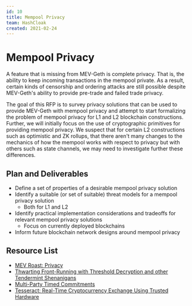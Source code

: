 ```yaml
---
id: 10
title: Mempool Privacy
team: HashCloak
created: 2021-02-24
---
```


# Mempool Privacy

A feature that is missing from MEV-Geth is complete privacy. That is, the ability to keep incoming transactions in the mempool private. As a result, certain kinds of censorship and ordering attacks are still possible despite MEV-Geth's ability to provide pre-trade and failed trade privacy.

The goal of this RFP is to survey privacy solutions that can be used to provide MEV-Geth with mempool privacy and attempt to start formalizing the problem of mempool privacy for L1 and L2 blockchain constructions. Further, we will initially focus on the use of cryptographic primitives for providing mempool privacy. We suspect that for certain L2 constructions such as optimistic and ZK rollups, that there aren't many changes to the mechanics of how the mempool works with respect to privacy but with others such as state channels, we may need to investigate further these differences.

## Plan and Deliverables
- Define a set of properties of a desirable mempool privacy solution
- Identify a suitable (or set of suitable) threat models for a mempool privacy solution
    - Both for L1 and L2
- Identify practical implementation considerations and tradeoffs for relevant mempool privacy solutions
    - Focus on currently deployed blockchains
- Inform future blockchain network designs around mempool privacy

## Resource List
- [MEV Roast: Privacy](https://drive.google.com/file/d/1_4-E_i6WIDMNRDIgBIf0YiaJtm33XW9s/view)
- [Thwarting Front-Running with Threshold Decryption and other Tendermint Shenanigans](https://www.crowdcast.io/e/interchain-conversations-II/13)
- [Multi-Party Timed Commitments](https://arxiv.org/pdf/2005.04883.pdf)
- [Tesseract: Real-Time Cryptocurrency Exchange Using Trusted Hardware](https://eprint.iacr.org/2017/1153.pdf)
